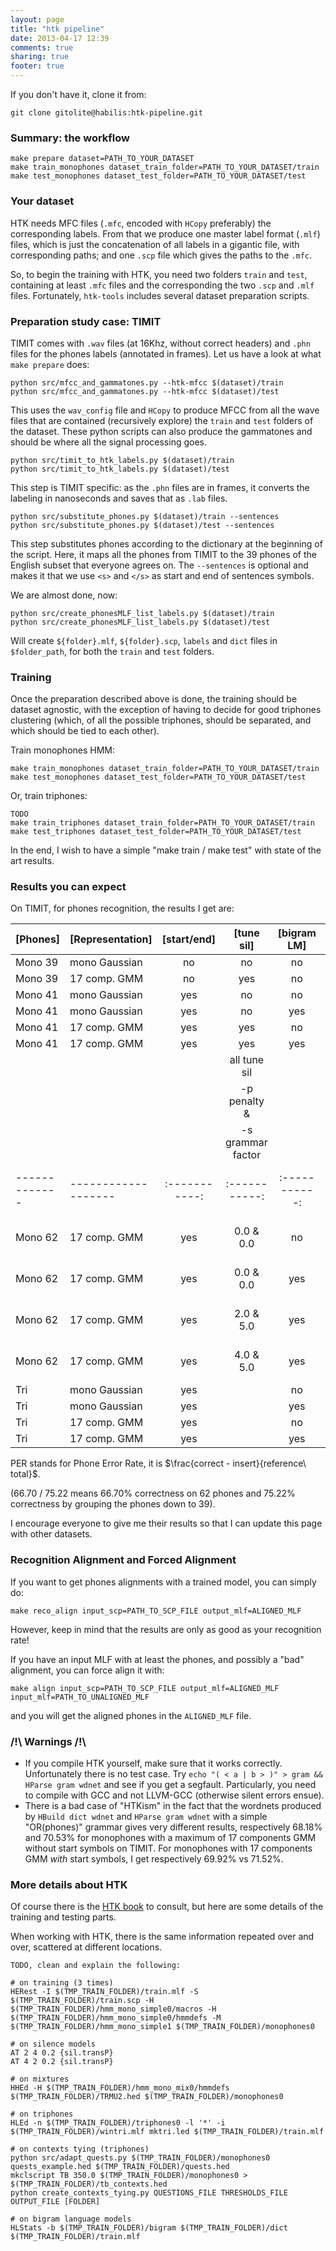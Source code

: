 ```yaml
---
layout: page
title: "htk pipeline"
date: 2013-04-17 12:39
comments: true
sharing: true
footer: true
---
```


If you don't have it, clone it from:

    git clone gitolite@habilis:htk-pipeline.git

### Summary: the workflow

    make prepare dataset=PATH_TO_YOUR_DATASET
    make train_monophones dataset_train_folder=PATH_TO_YOUR_DATASET/train
    make test_monophones dataset_test_folder=PATH_TO_YOUR_DATASET/test

### Your dataset

HTK needs MFC files (`.mfc`, encoded with `HCopy` preferably) the corresponding 
labels. From that we produce one master label format (`.mlf`) files, which is 
just the concatenation of all labels in a gigantic file, with corresponding 
paths; and one `.scp` file which gives the paths to the `.mfc`. 

So, to begin the training with HTK, you need two folders `train` and `test`, 
containing at least `.mfc` files and the corresponding the two `.scp` and 
`.mlf` files. Fortunately, `htk-tools` includes several dataset preparation 
scripts. 

### Preparation study case: TIMIT

TIMIT comes with `.wav` files (at 16Khz, without correct headers) and `.phn` 
files for the phones labels (annotated in frames). Let us have a look at 
what `make prepare` does:

    python src/mfcc_and_gammatones.py --htk-mfcc $(dataset)/train
    python src/mfcc_and_gammatones.py --htk-mfcc $(dataset)/test

This uses the `wav_config` file and `HCopy` to produce MFCC from all the wave 
files that are contained (recursively explore) the `train` and `test` folders 
of the dataset. These python scripts can also produce the gammatones and should 
be where all the signal processing goes.

	python src/timit_to_htk_labels.py $(dataset)/train
	python src/timit_to_htk_labels.py $(dataset)/test

This step is TIMIT specific: as the `.phn` files are in frames, it converts 
the labeling in nanoseconds and saves that as `.lab` files.

	python src/substitute_phones.py $(dataset)/train --sentences
	python src/substitute_phones.py $(dataset)/test --sentences

This step substitutes phones according to the dictionary at the beginning of 
the script. Here, it maps all the phones from TIMIT to the 39 phones of the 
English subset that everyone agrees on. The `--sentences` is optional and 
makes it that we use `<s>` and `</s>` as start and end of sentences symbols. 

We are almost done, now:

	python src/create_phonesMLF_list_labels.py $(dataset)/train
	python src/create_phonesMLF_list_labels.py $(dataset)/test

Will create `${folder}.mlf`, `${folder}.scp`, `labels` and `dict` files in 
`$folder_path`, for both the `train` and `test` folders.

### Training

Once the preparation described above is done, the training should be dataset 
agnostic, with the exception of having to decide for good triphones clustering 
(which, of all the possible triphones, should be separated, and which should be 
tied to each other). 

Train monophones HMM:

    make train_monophones dataset_train_folder=PATH_TO_YOUR_DATASET/train
    make test_monophones dataset_test_folder=PATH_TO_YOUR_DATASET/test

Or, train triphones:

    TODO
    make train_triphones dataset_train_folder=PATH_TO_YOUR_DATASET/train
    make test_triphones dataset_test_folder=PATH_TO_YOUR_DATASET/test

In the end, I wish to have a simple "make train / make test" with state of the 
art results.


### Results you can expect

On TIMIT, for phones recognition, the results I get are:

| [Phones]      | [Representation]    | [start/end] | [tune sil]  | [bigram LM] | [% correct]   | [% PER]       |
| ------------- | ------------------- |:-----------:|:-----------:|:-----------:|:-------------:|:-------------:|
| Mono 39       | mono Gaussian       | no          | no          | no          | 50.90         |               |
| Mono 39       | 17 comp. GMM        | no          | yes         | no          | 70.53         |               |
| Mono 41       | mono Gaussian       | yes         | no          | no          | 60.29         |               |
| Mono 41       | mono Gaussian       | yes         | no          | yes         | 61.88         |               |
| Mono 41       | 17 comp. GMM        | yes         | yes         | no          | 71.51         |               |
| Mono 41       | 17 comp. GMM        | yes         | yes         | yes         | 71.81         |               |
|       |     |  |all tune sil|  |    |        |
| | | | -p penalty & | | | |
| | | | -s grammar factor | | | |
| ------------- | ------------------- |:-----------:|:-----------:|:-----------:|:-------------:|:-------------:|
| Mono 62       | 17 comp. GMM        | yes         | 0.0 & 0.0   | no          | 66.70 / 75.22 | 46.32 / 37.90 |
| Mono 62       | 17 comp. GMM        | yes         | 0.0 & 0.0   | yes         | 68.42 / 75.75 | 38.84 / 31.61 |
| Mono 62       | 17 comp. GMM        | yes         | 2.0 & 5.0   | yes         | 69.22 / 75.47 | 33.97 / 27.76 |
| Mono 62       | 17 comp. GMM        | yes         | 4.0 & 5.0   | yes         | 69.67 / 75.99 | 34.06 / 27.80 |
| Tri           | mono Gaussian       | yes         |             | no          |               |               |
| Tri           | mono Gaussian       | yes         |             | yes         |               |               |
| Tri           | 17 comp. GMM        | yes         |             | no          |               |               |
| Tri           | 17 comp. GMM        | yes         |             | yes         |               |               |

PER stands for Phone Error Rate, it is $\frac{correct - insert}{reference\ total}$.

(66.70 / 75.22 means 66.70% correctness on 62 phones and 75.22% correctness by grouping the phones down to 39).

I encourage everyone to give me their results so that I can update this page 
with other datasets.

### Recognition Alignment and Forced Alignment

If you want to get phones alignments with a trained model, you can simply do:

    make reco_align input_scp=PATH_TO_SCP_FILE output_mlf=ALIGNED_MLF 

However, keep in mind that the results are only as good as your recognition 
rate!

If you have an input MLF with at least the phones, and possibly a "bad" 
alignment, you can force align it with:

    make align input_scp=PATH_TO_SCP_FILE output_mlf=ALIGNED_MLF input_mlf=PATH_TO_UNALIGNED_MLF

and you will get the aligned phones in the `ALIGNED_MLF` file. 


### /!\ Warnings /!\

 - If you compile HTK yourself, make sure that it works correctly. 
Unfortunately there is no test case. Try `echo "( < a | b > )" > gram && HParse gram wdnet` 
and see if you get a segfault. Particularly, you need to compile with GCC 
and not LLVM-GCC (otherwise silent errors ensue).
 - There is a bad case of "HTKism" in the fact that the wordnets produced by 
`HBuild dict wdnet` and `HParse gram wdnet` with a simple "OR(phones)" grammar 
gives very different results, respectively 68.18% and 70.53% for monophones 
with a maximum of 17 components GMM without start symbols on TIMIT. For 
monophones with 17 components GMM _with_ start symbols, I get respectively 69.92% 
vs 71.52%.


### More details about HTK

Of course there is the [HTK book](http://htk.eng.cam.ac.uk/docs/docs.shtml) 
to consult, but here are some details of the training and testing parts.

When working with HTK, there is the same information repeated over and over, 
scattered at different locations.

    TODO, clean and explain the following:

	# on training (3 times)
	HERest -I $(TMP_TRAIN_FOLDER)/train.mlf -S $(TMP_TRAIN_FOLDER)/train.scp -H $(TMP_TRAIN_FOLDER)/hmm_mono_simple0/macros -H $(TMP_TRAIN_FOLDER)/hmm_mono_simple0/hmmdefs -M $(TMP_TRAIN_FOLDER)/hmm_mono_simple1 $(TMP_TRAIN_FOLDER)/monophones0 

    # on silence models
    AT 2 4 0.2 {sil.transP}
    AT 4 2 0.2 {sil.transP}

    # on mixtures
	HHEd -H $(TMP_TRAIN_FOLDER)/hmm_mono_mix0/hmmdefs $(TMP_TRAIN_FOLDER)/TRMU2.hed $(TMP_TRAIN_FOLDER)/monophones0

    # on triphones
	HLEd -n $(TMP_TRAIN_FOLDER)/triphones0 -l '*' -i $(TMP_TRAIN_FOLDER)/wintri.mlf mktri.led $(TMP_TRAIN_FOLDER)/train.mlf

    # on contexts tying (triphones)
	python src/adapt_quests.py $(TMP_TRAIN_FOLDER)/monophones0 quests_example.hed $(TMP_TRAIN_FOLDER)/quests.hed
	mkclscript TB 350.0 $(TMP_TRAIN_FOLDER)/monophones0 > $(TMP_TRAIN_FOLDER)/tb_contexts.hed
    python create_contexts_tying.py QUESTIONS_FILE THRESHOLDS_FILE OUTPUT_FILE [FOLDER]

    # on bigram language models
	HLStats -b $(TMP_TRAIN_FOLDER)/bigram $(TMP_TRAIN_FOLDER)/dict $(TMP_TRAIN_FOLDER)/train.mlf
